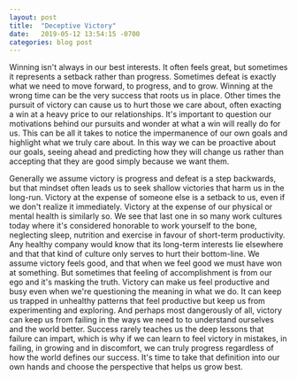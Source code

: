 ```yaml
---
layout: post
title:  "Deceptive Victory"
date:   2019-05-12 13:54:15 -0700
categories: blog post
---
```


Winning isn't always in our best interests. It often feels great, but sometimes it represents a setback rather than progress. Sometimes defeat is exactly what we need to move forward, to progress, and to grow. Winning at the wrong time can be the very success that roots us in place. Other times the pursuit of victory can cause us to hurt those we care about, often exacting a win at a heavy price to our relationships. It's important to question our motivations behind our pursuits and wonder at what a win will really do for us. This can be all it takes to notice the impermanence of our own goals and highlight what we truly care about. In this way we can be proactive about our goals, seeing ahead and predicting how they will change us rather than accepting that they are good simply because we want them. 

Generally we assume victory is progress and defeat is a step backwards, but that mindset often leads us to seek shallow victories that harm us in the long-run. Victory at the expense of someone else is a setback to us, even if we don't realize it immediately. Victory at the expense of our physical or mental health is similarly so. We see that last one in so many work cultures today where it's considered honorable to work yourself to the bone, neglecting sleep, nutrition and exercise in favour of short-term productivity. Any healthy company would know that its long-term interests lie elsewhere and that that kind of culture only serves to hurt their bottom-line. We assume victory feels good, and that when we feel good we must have won at something. But sometimes that feeling of accomplishment is from our ego and it's masking the truth. Victory can make us feel productive and busy even when we're questioning the meaning in what we do. It can keep us trapped in unhealthy patterns that feel productive but keep us from experimenting and exploring. And perhaps most dangerously of all, victory can keep us from failing in the ways we need to to understand ourselves and the world better. Success rarely teaches us the deep lessons that failure can impart, which is why if we can learn to feel victory in mistakes, in failing, in growing and in discomfort, we can truly progress regardless of how the world defines our success. It's time to take that definition into our own hands and choose the perspective that helps us grow best. 